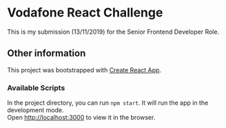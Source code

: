 # Vodafone React Challenge

This is my submission (13/11/2019) for the Senior Frontend Developer Role.

## Other information

This project was bootstrapped with [Create React App](https://github.com/facebook/create-react-app).

### Available Scripts

In the project directory, you can run `npm start`. It will run the app in the development mode.<br />
Open [http://localhost:3000](http://localhost:3000) to view it in the browser.

